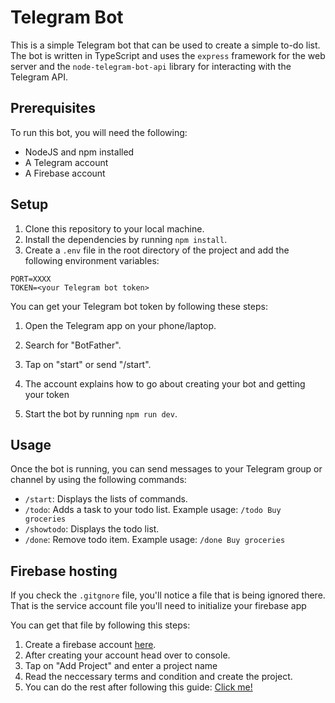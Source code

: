 # Telegram Bot

This is a simple Telegram bot that can be used to create a simple to-do list. The bot is written in TypeScript and uses the `express` framework for the web server and the `node-telegram-bot-api` library for interacting with the Telegram API.

## Prerequisites

To run this bot, you will need the following:

* NodeJS and npm installed
* A Telegram account
* A Firebase account

## Setup

1. Clone this repository to your local machine.
2. Install the dependencies by running `npm install`.
3. Create a `.env` file in the root directory of the project and add the following environment variables:

```
PORT=XXXX
TOKEN=<your Telegram bot token>
```

You can get your Telegram bot token by following these steps:

1. Open the Telegram app on your phone/laptop.
2. Search for "BotFather".
3. Tap on "start" or send "/start".
4. The account explains how to go about creating your bot and getting your token

4. Start the bot by running `npm run dev`.

## Usage

Once the bot is running, you can send messages to your Telegram group or channel by using the following commands:

* `/start`: Displays the lists of commands.
* `/todo`: Adds a task to your todo list. Example usage: `/todo Buy groceries`
* `/showtodo`: Displays the todo list.
* `/done`: Remove todo item. Example usage: `/done Buy groceries`

## Firebase hosting
If you check the `.gitgnore` file, you'll notice a file that is being ignored there.
That is the service account file you'll need to initialize your firebase app

You can get that file by following this steps:

1. Create a firebase account [here](https://firebase.google.com).
2. After creating your account head over to console.
3. Tap on "Add Project" and enter a project name
4. Read the neccessary terms and condition and create the project.
5. You can do the rest after following this guide: [Click me!](https://firebase.google.com/docs/guides/)

